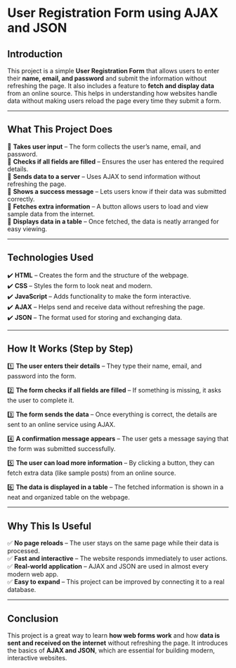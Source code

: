
# **User Registration Form using AJAX and JSON**  

## **Introduction**  
This project is a simple **User Registration Form** that allows users to enter their **name, email, and password** and submit the information without refreshing the page. It also includes a feature to **fetch and display data** from an online source. This helps in understanding how websites handle data without making users reload the page every time they submit a form.  

---

## **What This Project Does**  

🔹 **Takes user input** – The form collects the user’s name, email, and password.  
🔹 **Checks if all fields are filled** – Ensures the user has entered the required details.  
🔹 **Sends data to a server** – Uses AJAX to send information without refreshing the page.  
🔹 **Shows a success message** – Lets users know if their data was submitted correctly.  
🔹 **Fetches extra information** – A button allows users to load and view sample data from the internet.  
🔹 **Displays data in a table** – Once fetched, the data is neatly arranged for easy viewing.  

---

## **Technologies Used**  

✔️ **HTML** – Creates the form and the structure of the webpage.  
✔️ **CSS** – Styles the form to look neat and modern.  
✔️ **JavaScript** – Adds functionality to make the form interactive.  
✔️ **AJAX** – Helps send and receive data without refreshing the page.  
✔️ **JSON** – The format used for storing and exchanging data.  

---

## **How It Works (Step by Step)**  

1️⃣ **The user enters their details** – They type their name, email, and password into the form.  

2️⃣ **The form checks if all fields are filled** – If something is missing, it asks the user to complete it.  

3️⃣ **The form sends the data** – Once everything is correct, the details are sent to an online service using AJAX.  

4️⃣ **A confirmation message appears** – The user gets a message saying that the form was submitted successfully.  

5️⃣ **The user can load more information** – By clicking a button, they can fetch extra data (like sample posts) from an online source.  

6️⃣ **The data is displayed in a table** – The fetched information is shown in a neat and organized table on the webpage.  

---

## **Why This Is Useful**  

✅ **No page reloads** – The user stays on the same page while their data is processed.  
✅ **Fast and interactive** – The website responds immediately to user actions.  
✅ **Real-world application** – AJAX and JSON are used in almost every modern web app.  
✅ **Easy to expand** – This project can be improved by connecting it to a real database.  

---

## **Conclusion**  
This project is a great way to learn **how web forms work** and how **data is sent and received on the internet** without refreshing the page. It introduces the basics of **AJAX and JSON**, which are essential for building modern, interactive websites.  
